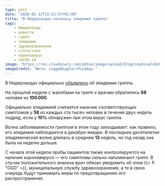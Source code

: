 ```yaml
---
type: post
date: "2020-02-12T15:53:37+01:00"
title: "В Нидерландах началась эпидемия гриппа"
tags:
    - Нидерланды
    - новости
    - грипп
    - эпидемия
    - здравоохранение
    - статистика
    - коронавирус
    - COVID-19
image: "https://res.cloudinary.com/yktoo/image/upload/blog/nqu9zualo8z0gtuowuxy.jpg"
imageCredit: "Фото: LoggaWiggler/Pixabay."
---
```


В Нидерландах официально [объявлено](https://nos.nl/artikel/2322689-officieel-griepepidemie-in-nederland.html) об эпидемии гриппа.

На прошлой неделе с жалобами на грипп к врачам обратились **68** человек из **100 000**.

Официально эпидемией считается наличие соответствующих симптомов у **58** из каждых ста тысяч человек в течение двух недель подряд, если у **10%** обнаружен при этом вирус гриппа.

<!--more-->

Волна заболеваемости гриппом в этом году запаздывает: как правило, его эпидемия наблюдается в декабре-январе. В последнее десятилетие эпидемическая волна длилась в среднем **13** недель, но год назад она была на неделю дольше.

С начала этой недели пробы пациентов также контролируются на наличие *коронавируса* — его симптомы сильно напоминают грипп. В случае положительного анализа врач обязан уведомить об этом {{< fl "GGD" >}}, муниципальную службу здравоохранения, а те в свою очередь будут принимать меры по предотвращению его распространения.
